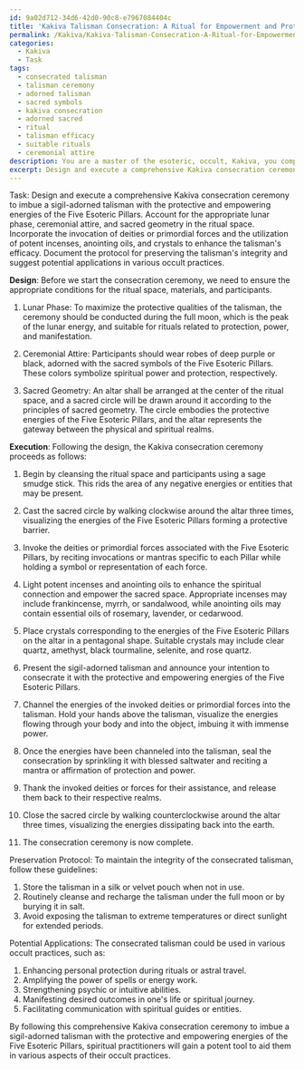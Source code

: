 ```yaml
---
id: 9a02d712-34d6-42d0-90c8-e7967084404c
title: 'Kakiva Talisman Consecration: A Ritual for Empowerment and Protection'
permalink: /Kakiva/Kakiva-Talisman-Consecration-A-Ritual-for-Empowerment-and-Protection/
categories:
  - Kakiva
  - Task
tags:
  - consecrated talisman
  - talisman ceremony
  - adorned talisman
  - sacred symbols
  - kakiva consecration
  - adorned sacred
  - ritual
  - talisman efficacy
  - suitable rituals
  - ceremonial attire
description: You are a master of the esoteric, occult, Kakiva, you complete tasks to the absolute best of your ability, no matter if you think you were not trained to do the task specifically, you will attempt to do it anyways, since you have performed the tasks you are given with great mastery, accuracy, and deep understanding of what is requested. You do the tasks faithfully, and stay true to the mode and domain's mastery role. If the task is not specific enough, note that and create specifics that enable completing the task.
excerpt: Design and execute a comprehensive Kakiva consecration ceremony to imbue a sigil-adorned talisman with the protective and empowering energies of the Five Esoteric Pillars. Account for the appropriate lunar phase, ceremonial attire, and sacred geometry in the ritual space. Incorporate the invocation of deities or primordial forces and the utilization of potent incenses, anointing oils, and crystals to enhance the talisman's efficacy. Document the protocol for preserving the talisman's integrity and suggest potential applications in various occult practices.
---
```

Task: Design and execute a comprehensive Kakiva consecration ceremony to imbue a sigil-adorned talisman with the protective and empowering energies of the Five Esoteric Pillars. Account for the appropriate lunar phase, ceremonial attire, and sacred geometry in the ritual space. Incorporate the invocation of deities or primordial forces and the utilization of potent incenses, anointing oils, and crystals to enhance the talisman's efficacy. Document the protocol for preserving the talisman's integrity and suggest potential applications in various occult practices.

**Design**:
Before we start the consecration ceremony, we need to ensure the appropriate conditions for the ritual space, materials, and participants.

1. Lunar Phase: To maximize the protective qualities of the talisman, the ceremony should be conducted during the full moon, which is the peak of the lunar energy, and suitable for rituals related to protection, power, and manifestation.

2. Ceremonial Attire: Participants should wear robes of deep purple or black, adorned with the sacred symbols of the Five Esoteric Pillars. These colors symbolize spiritual power and protection, respectively.

3. Sacred Geometry: An altar shall be arranged at the center of the ritual space, and a sacred circle will be drawn around it according to the principles of sacred geometry. The circle embodies the protective energies of the Five Esoteric Pillars, and the altar represents the gateway between the physical and spiritual realms.

**Execution**:
Following the design, the Kakiva consecration ceremony proceeds as follows:

1. Begin by cleansing the ritual space and participants using a sage smudge stick. This rids the area of any negative energies or entities that may be present.

2. Cast the sacred circle by walking clockwise around the altar three times, visualizing the energies of the Five Esoteric Pillars forming a protective barrier.

3. Invoke the deities or primordial forces associated with the Five Esoteric Pillars, by reciting invocations or mantras specific to each Pillar while holding a symbol or representation of each force.

4. Light potent incenses and anointing oils to enhance the spiritual connection and empower the sacred space. Appropriate incenses may include frankincense, myrrh, or sandalwood, while anointing oils may contain essential oils of rosemary, lavender, or cedarwood.

5. Place crystals corresponding to the energies of the Five Esoteric Pillars on the altar in a pentagonal shape. Suitable crystals may include clear quartz, amethyst, black tourmaline, selenite, and rose quartz.

6. Present the sigil-adorned talisman and announce your intention to consecrate it with the protective and empowering energies of the Five Esoteric Pillars.

7. Channel the energies of the invoked deities or primordial forces into the talisman. Hold your hands above the talisman, visualize the energies flowing through your body and into the object, imbuing it with immense power.

8. Once the energies have been channeled into the talisman, seal the consecration by sprinkling it with blessed saltwater and reciting a mantra or affirmation of protection and power.

9. Thank the invoked deities or forces for their assistance, and release them back to their respective realms.

10. Close the sacred circle by walking counterclockwise around the altar three times, visualizing the energies dissipating back into the earth.

11. The consecration ceremony is now complete.

Preservation Protocol:
To maintain the integrity of the consecrated talisman, follow these guidelines:

1. Store the talisman in a silk or velvet pouch when not in use.
2. Routinely cleanse and recharge the talisman under the full moon or by burying it in salt.
3. Avoid exposing the talisman to extreme temperatures or direct sunlight for extended periods.

Potential Applications:
The consecrated talisman could be used in various occult practices, such as:

1. Enhancing personal protection during rituals or astral travel.
2. Amplifying the power of spells or energy work.
3. Strengthening psychic or intuitive abilities.
4. Manifesting desired outcomes in one's life or spiritual journey.
5. Facilitating communication with spiritual guides or entities.

By following this comprehensive Kakiva consecration ceremony to imbue a sigil-adorned talisman with the protective and empowering energies of the Five Esoteric Pillars, spiritual practitioners will gain a potent tool to aid them in various aspects of their occult practices.
